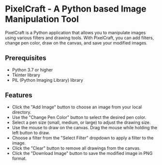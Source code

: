 # PixelCraft - A Python based Image Manipulation Tool
PixelCraft is a Python application that allows you to manipulate images using various filters and drawing tools. With PixelCraft, you can add filters, change pen color, draw on the canvas, and save your modified images.

## Prerequisites
- Python 3.7 or higher
- Tkinter library
- PIL (Python Imaging Library) library

## Features

- Click the "Add Image" button to choose an image from your local directory.
- Use the "Change Pen Color" button to select the desired pen color.
- Select a pen size (small, medium, or large) to adjust the drawing size.
- Use the mouse to draw on the canvas. Drag the mouse while holding the left button to draw.
- Choose a filter from the "Select Filter" dropdown to apply a filter to the image.
- Click the "Clear" button to remove all drawings from the canvas.
- Click the "Download Image" button to save the modified image in PNG format.
